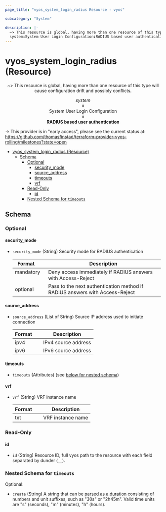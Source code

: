 ```yaml
---
page_title: "vyos_system_login_radius Resource - vyos"

subcategory: "System"

description: |-
  ~> This resource is global, having more than one resource of this type will cause configuration drift and possibly conflicts.
  system⯯System User Login Configuration⯯RADIUS based user authentication
---
```


# vyos_system_login_radius (Resource)
<center>

~> This resource is global, having more than one resource of this type will cause configuration drift and possibly conflicts.

*system*  
⯯  
System User Login Configuration  
⯯  
**RADIUS based user authentication**


</center>

-> This provider is in "early access", please see the current status at: https://github.com/thomasfinstad/terraform-provider-vyos-rolling/milestones?state=open

<!--TOC-->

- [vyos_system_login_radius (Resource)](#vyos_system_login_radius-resource)
  - [Schema](#schema)
    - [Optional](#optional)
      - [security_mode](#security_mode)
      - [source_address](#source_address)
      - [timeouts](#timeouts)
      - [vrf](#vrf)
    - [Read-Only](#read-only)
      - [id](#id)
    - [Nested Schema for `timeouts`](#nested-schema-for-timeouts)

<!--TOC-->

<!-- schema generated by tfplugindocs -->
## Schema

### Optional

#### security_mode
- `security_mode` (String) Security mode for RADIUS authentication

    |  Format     &emsp;|  Description                                                                  |
    |-------------|-------------------------------------------------------------------------------|
    |  mandatory  &emsp;|  Deny access immediately if RADIUS answers with Access-Reject                 |
    |  optional   &emsp;|  Pass to the next authentication method if RADIUS answers with Access-Reject  |
#### source_address
- `source_address` (List of String) Source IP address used to initiate connection

    |  Format  &emsp;|  Description          |
    |----------|-----------------------|
    |  ipv4    &emsp;|  IPv4 source address  |
    |  ipv6    &emsp;|  IPv6 source address  |
#### timeouts
- `timeouts` (Attributes) (see [below for nested schema](#nestedatt--timeouts))
#### vrf
- `vrf` (String) VRF instance name

    |  Format  &emsp;|  Description        |
    |----------|---------------------|
    |  txt     &emsp;|  VRF instance name  |

### Read-Only

#### id
- `id` (String) Resource ID, full vyos path to the resource with each field separated by dunder (`__`).

<a id="nestedatt--timeouts"></a>
### Nested Schema for `timeouts`

Optional:

- `create` (String) A string that can be [parsed as a duration](https://pkg.go.dev/time#ParseDuration) consisting of numbers and unit suffixes, such as &#34;30s&#34; or &#34;2h45m&#34;. Valid time units are &#34;s&#34; (seconds), &#34;m&#34; (minutes), &#34;h&#34; (hours).

